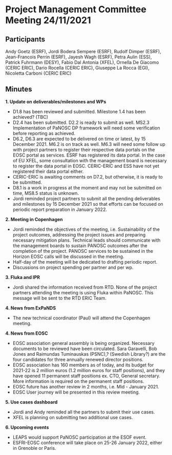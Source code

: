 
Project Management Committee Meeting 24/11/2021
===============================================


Participants
------------
Andy Goetz (ESRF), Jordi Bodera Sempere (ESRF), Rudolf Dimper (ESRF), Jean-Francois Perrin (ESRF), Jayesh Wagh (ESRF), Petra Aulin (ESS), Patrick Fuhrmann (DESY), Fabio Dal Antonia (XFEL), Ornella De Giacomo (CERIC ERIC), Dario Rocella (CERIC ERIC), Giuseppe La Rocca (EGI), Nicoletta Carboni (CERIC ERIC)

Minutes
--------

**1.	Update on deliverables/milestones and WPs**

* D1.8 has been reviewed and submitted. Milestone 1.4 has been achieved? (TBC)
* D2.4 has been submitted. D2.2 is ready to submit as well. MS2.3 Implementation of PaNOSC DP framework will need some verification before reporting as achieved.
* D6.2, D6.3 are expected to be delivered on time or latest, by 15 December 2021. M6.2 is on track as well. M6.3 will need some follow up with project partners to register their respective data portals on the EOSC portal as services. ESRF has registered its data portal. In the case of EU XFEL, some consultation with the management board is necessary to register the data portal in EOSC. CERIC-ERIC and ESS have not yet registered their data portal either. 
*	CERIC-ERIC is awaiting comments on D7.2, but otherwise, it is ready to be submitted. 
*	D8.1 is a work in progress at the moment and may not be submitted on time, MS8.5 status is unknown. 
*	Jordi reminded project partners to submit all the pending deliverables and milestones by 15 December 2021 so that efforts can be focused on periodic report preparation in January 2022. 



**2.	Meeting in Copenhagen**

*	Jordi reminded the objectives of the meeting, i.e. Sustainability of the project outcomes, addressing the project issues and preparing necessary mitigation plans. Technical leads should communicate with the management boards to sustain PANOSC outcomes after the completion of the project. PANOSC services to be sustained in the Horizon EOSC calls will be discussed in the meeting.
*	Half-day of the meeting will be dedicated to drafting periodic report.
*	Discussions on project spending per partner and per wp.

**3.	Fluka and IPR**

*	Jordi shared the information received from RTD. None of the project partners attending the meeting is using Fluka within PaNOSC. This message will be sent to the RTD ERIC Team. 


**4.	News from ExPaNDS**

*	The new technical coordinator (Paul) will attend the Copenhagen meeting. 

**4.	News from EOSC**

*	EOSC association general assembly is being organized. Necessary documents to be reviewed have been circulated. Sara Garavelli, Bob Jones and Raimundas Tuminauskas (PSNC),? (Swedish Library?) are the four candidates for three annually renewed director positions.
*	EOSC association has 160 members as of today, and its budget for 2021-22 is 2 million euros (1.2 million euros for staff positions), and they have opened 11 permanent staff positions ex. CTO, General secretary. More information is required on the permanent staff positions. 
*	EOSC future has another review in 2 months, i.e. Mid - January 2021.  
*	EOSC User journey will be presented in this review meeting.


**5.	Use cases dashboard**

*	Jordi and Andy reminded all the partners to submit their use cases.
*	XFEL is planning on submitting two additional use cases. 


**6.	 Upcoming events**
*	LEAPS would support PaNOSC participation at the ESOF event.
*	ESFRI-EOSC conference will take place on 25-26 January 2022, either in Grenoble or Paris. 
